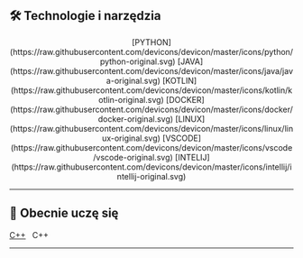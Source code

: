## 🛠️ Technologie i narzędzia  

<p align="center">
  [PYTHON](https://raw.githubusercontent.com/devicons/devicon/master/icons/python/python-original.svg)
  [JAVA](https://raw.githubusercontent.com/devicons/devicon/master/icons/java/java-original.svg)
  [KOTLIN](https://raw.githubusercontent.com/devicons/devicon/master/icons/kotlin/kotlin-original.svg)
  [DOCKER](https://raw.githubusercontent.com/devicons/devicon/master/icons/docker/docker-original.svg)
  [LINUX](https://raw.githubusercontent.com/devicons/devicon/master/icons/linux/linux-original.svg)
  [VSCODE](https://raw.githubusercontent.com/devicons/devicon/master/icons/vscode/vscode-original.svg)
  [INTELIJ](https://raw.githubusercontent.com/devicons/devicon/master/icons/intellij/intellij-original.svg)

---

## 🌱 Obecnie uczę się  

  [C++](https://raw.githubusercontent.com/devicons/devicon/master/icons/cplusplus/cplusplus-original.svg)
  &nbsp; C++


---

